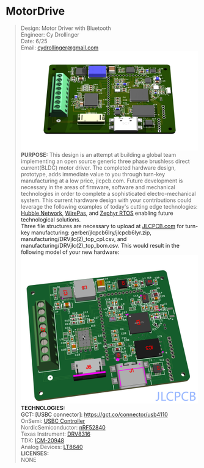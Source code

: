 # MotorDrive						   
>Design: Motor Driver with Bluetooth 		   
>Engineer: Cy Drollinger								   
>Date: 6/25											           
>Email: cydrollinger@gmail.com
![Motor Driver](/docs/images/motorDRVjlc.png)
**PURPOSE:**
This design is an attempt at building a global team implementing an open source generic three phase brushless direct current(BLDC) motor driver. The completed hardware design, prototype, adds immediate value to you through turn-key manufacturing at a low price, jlcpcb.com. Future development is necessary in the areas of firmware, software and mechanical technologies in order to complete a sophisticated electro-mechanical system. This current hardware design with your contributions could leverage the following examples of today's cutting edge technologies: <a href="https://hubblenetwork.com/" target="_blank">Hubble Network<a/>, <a href="https://wirepas.com/" target="_blank">WirePas<a/>, and <a href="https://www.zephyrproject.org/" target="_blank">Zephyr RTOS<a/> enabling future technological solutions.    
Three file structures are necessary to upload at <a href ="https://jlcpcb.com/" target="_blank">JLCPCB.com<a/> for turn-key manufacturing: gerber/jlcpcb6lry/jlcpcb6lyr.zip, manufacturing/DRVjlc(2)_top_cpl.csv, and manufacturing/DRVjlc(2)_top_bom.csv. This would result in the following model of your new hardware: 
![motor drive jlcpcb](/docs/images/jlcII.png)
**TECHNOLOGIES:**<br />
GCT: [USBC connector]:  https://gct.co/connector/usb4110<br />
OnSemi: <a href="https://www.onsemi.com/products/interfaces/usb-type-c/fusb302b" target="_blank">USBC Controller</a><br />
NordicSemiconductor: <a href="https://www.nordicsemi.com/Products/nRF52840" target="_blank">nRF52840</a> <br />
Texas Instrument: <a href="https://www.ti.com/product/DRV8316?keyMatch=DRV8316&tisearch=universal_search&usecase=GPN-ALT" target="_blank">DRV8316</a> <br />
TDK: <a href="https://product.tdk.com/en/search/sensor/mortion-inertial/imu/info?part_no=ICM-20948" target="_blank">ICM-20948</a><br />
Analog Devices: <a href="https://www.analog.com/en/products/lt8640.html" target="_blank">LT8640</a> <br />
**LICENSES:**<br />
NONE